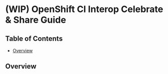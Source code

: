 # (WIP) OpenShift CI Interop Celebrate & Share Guide<!-- omit from toc -->

## Table of Contents<!-- omit from toc -->
- [Overview](#overview)

## Overview